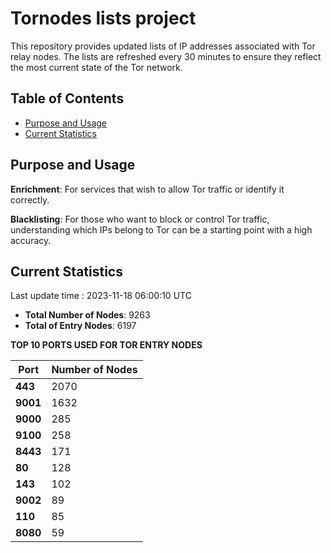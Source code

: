 # Tornodes lists project

This repository provides updated lists of IP addresses associated with Tor relay nodes. The lists are refreshed every 30 minutes to ensure they reflect the most current state of the Tor network.

## Table of Contents

- [Purpose and Usage](#purpose-and-usage)
- [Current Statistics](#current-statistics)


## Purpose and Usage

**Enrichment**: For services that wish to allow Tor traffic or identify it correctly.

**Blacklisting**: For those who want to block or control Tor traffic, understanding which IPs belong to Tor can be a starting point with a high accuracy.

## Current Statistics

Last update time : 2023-11-18 06:00:10 UTC

- **Total Number of Nodes**: 9263
- **Total of Entry Nodes**: 6197

**TOP 10 PORTS USED FOR TOR ENTRY NODES**

| **Port** | **Number of Nodes** |
|------|-----------------|
| **443**   | 2070  |
| **9001**   | 1632  |
| **9000**   | 285  |
| **9100**   | 258  |
| **8443**   | 171  |
| **80**   | 128  |
| **143**   | 102  |
| **9002**   | 89  |
| **110**   | 85  |
| **8080**   | 59  |

